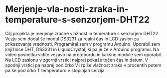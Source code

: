 # Merjenje-vla-nosti-zraka-in-temperature-s-senzorjem-DHT22
Cilj  projekta je merjenje  zračne  vlažnost  in temerature s senzorjem DHT22. 
Vezju sem dodal še modul DS3231 za realni čas in LCD zaslon za prikazovanje vrednosti.
Programiral sem v programu Arduino. Uporabil sem knjižnice DHT, DS3231 in LiquidCrystal, ki pa je že v Arduino programu. 
Na video posnetku vidite vezavo na protobordu in kakšne module sem uporabil. Na LCD zaslonu v zgornji vrstici najprej pokaže točen čas in datum. V spodnji vrstici pa naprej pod črko V izpiše vlažnost zraka v procentih potem pa še pod črko T temperaturo v stopinjah celzija.
